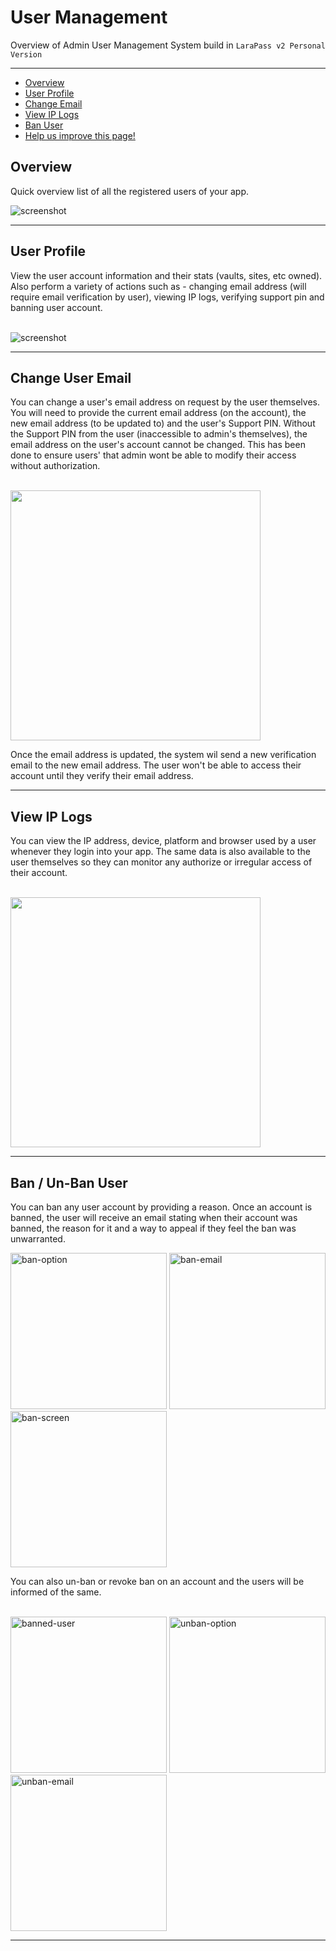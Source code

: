 # User Management

Overview of Admin User Management System build in `LaraPass v2 Personal Version`

---

- [Overview](#overview)
- [User Profile](#user-profile)
- [Change Email](#change-email)
- [View IP Logs](#view-ip-logs)
- [Ban User](#ban-user)
- [<a href="https://github.com/larapass/docs/edit/master/resources/docs/personal/admin/user-management.md" target="_blank"><i class="fa fa-edit"></i> Help us improve this page!</a>](#)

<a name="overview"></a>
## Overview

Quick overview list of all the registered users of your app.

![screenshot](/screenshots/admin/user-management/overview.png) 

---

<a name="user-profile"></a>
## User Profile

View the user account information and their stats (vaults, sites, etc owned). Also perform a variety of actions such as - changing email address (will require email verification by user), viewing IP logs, verifying support pin and banning user account.  
<br>

![screenshot](/screenshots/admin/user-management/profile.png) 

---

<a name="change-email"></a>
## Change User Email

You can change a user's email address on request by the user themselves. You will need to provide the current email address (on the account), the new email address (to be updated to) and the user's Support PIN. Without the Support PIN from the user (inaccessible to admin's themselves), the email address on the user's account cannot be changed. This has been done to ensure users' that admin wont be able to modify their access without authorization.  
<br> 

<img src="/screenshots/admin/user-management/change-email.png" height="400px" width="400px" />

Once the email address is updated, the system wil send a new verification email to the new email address. The user won't be able to access their account until they verify their email address.

---

<a name="view-ip-logs"></a>
## View IP Logs

You can view the IP address, device, platform and browser used by a user whenever they login into your app. The same data is also available to the user themselves so they can monitor any authorize or irregular access of their account.   
<br> 

<img src="/screenshots/admin/user-management/ip-logs.png" height="400px" width="400px" />

---

<a name="ban-user"></a>
## Ban / Un-Ban User

You can ban any user account by providing a reason. Once an account is banned, the user will receive an email stating when their account was banned, the reason for it and a way to appeal if they feel the ban was unwarranted.
<br/>

<p>  
    <img src="/screenshots/admin/user-management/ban-option.png" width="250" alt="ban-option"/></a>
    <img src="/screenshots/admin/user-management/ban-email.png" width="250" alt="ban-email"/></a>
    <img src="/screenshots/admin/user-management/ban-screen.png" width="250" alt="ban-screen"/></a>
</p>

You can also un-ban or revoke ban on an account and the users will be informed of the same.  
<br/>  

<p>  
    <img src="/screenshots/admin/user-management/banned-user.png" width="250" alt="banned-user"/></a>
    <img src="/screenshots/admin/user-management/unban-option.png" width="250" alt="unban-option"/></a>
    <img src="/screenshots/admin/user-management/unban-email.png" width="250" alt="unban-email"/></a>
</p>


---
<br />
<larecipe-feedback message="Thankyou for your feedback!">
</larecipe-feedback>